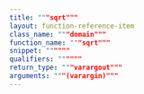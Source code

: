 ```yaml
---
title: """sqrt"""
layout: function-reference-item
class_name: """domain"""
function_name: """sqrt"""
snippet: """"""
qualifiers: """"""
return_type: """varargout"""
arguments: """(varargin)"""
---
```


